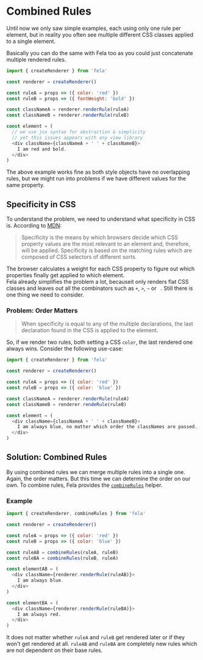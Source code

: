 # Combined Rules

Until now we only saw simple examples, each using only one rule per element, but in reality you often see multiple different CSS classes applied to a single element.

Basically you can do the same with Fela too as you could just concatenate multiple rendered rules.

```javascript
import { createRenderer } from 'fela'

const renderer = createRenderer()

const ruleA = props => ({ color: 'red' })
const ruleB = props => ({ fontWeight: 'bold' })

const classNameA = renderer.renderRule(ruleA)
const classNameB = renderer.renderRule(ruleB)

const element = (
  // we use jsx syntax for abstraction & simplicity
  // yet this issues appears with any view library
  <div className={classNameA + ' ' + classNameB}>
    I am red and bold.
  </div>
)
```

The above example works fine as both style objects have no overlapping rules, but we might run into problems if we have different values for the same property.

## Specificity in CSS
To understand the problem, we need to understand what specificity in CSS is. According to [MDN](https://developer.mozilla.org/en-US/docs/Web/CSS/Specificity):
> Specificity is the means by which browsers decide which CSS property values are the most relevant to an element and, therefore, will be applied. Specificity is based on the matching rules which are composed of CSS selectors of different sorts.

The browser calculates a weight for each CSS property to figure out which properties finally get applied to which element. <br>
Fela already simplifies the problem a lot, becauseit only renders flat CSS classes and leaves out all the combinators such as `+`, `>`, `~` or ` `. Still there is one thing we need to consider.

### Problem: Order Matters
> When specificity is equal to any of the multiple declarations, the last declaration found in the CSS is applied to the element.

So, if we render two rules, both setting a CSS `color`, the last rendered one always wins. Consider the following use-case:

```javascript
import { createRenderer } from 'fela'

const renderer = createRenderer()

const ruleA = props => ({ color: 'red' })
const ruleB = props => ({ color: 'blue' })

const classNameA = renderer.renderRule(ruleA)
const classNameB = renderer.rendeRule(ruleB)

const element = (
  <div className={classNameA + ' ' + classNameB}>
    I am always blue, no matter which order the classNames are passed.
  </div>
)
```

## Solution: Combined Rules
By using combined rules we can merge multiple rules into a single one. Again, the order matters. But this time we can determine the order on our own.
To combine rules, Fela provides the [`combineRules`](../api/combineRules.md) helper.

### Example
```javascript
import { createRenderer, combineRules } from 'fela'

const renderer = createRenderer()

const ruleA = props => ({ color: 'red' })
const ruleB = props => ({ color: 'blue' })

const ruleAB = combineRules(ruleA, ruleB)
const ruleBA = combineRules(ruleB, ruleA)

const elementAB = (
  <div className={renderer.renderRule(ruleAB)}>
    I am always blue.
  </div>
)

const elementBA = (
  <div className={renderer.renderRule(ruleBA)}>
    I am always red.
  </div>
)
```
It does not matter whether `ruleA` and `ruleB` get rendered later or if they won't get rendered at all. `ruleAB` and `ruleBA` are completely new rules which are not dependent on their base rules.

